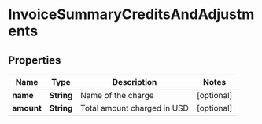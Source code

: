 

# InvoiceSummaryCreditsAndAdjustments


## Properties

| Name | Type | Description | Notes |
|------------ | ------------- | ------------- | -------------|
|**name** | **String** | Name of the charge |  [optional] |
|**amount** | **String** | Total amount charged in USD |  [optional] |




